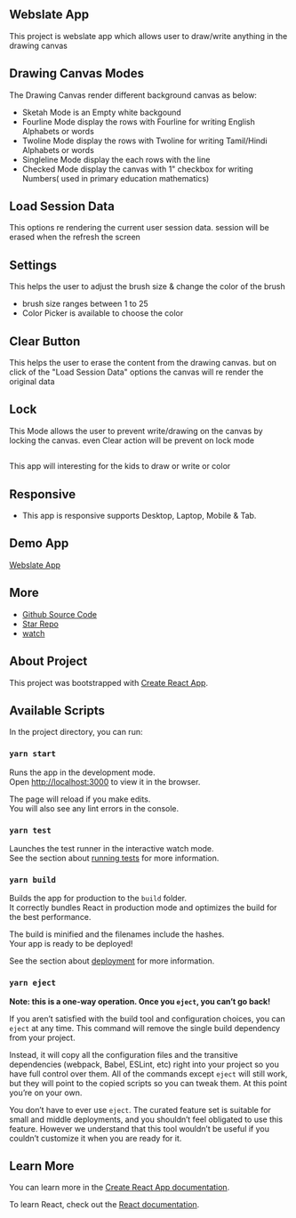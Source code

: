 ## Webslate App

This project is webslate app which allows user to draw/write anything in the drawing canvas

## Drawing Canvas Modes

The Drawing Canvas render different background canvas as below:

- Sketah Mode is an Empty white backgound
- Fourline Mode display the rows with Fourline for writing English Alphabets or words
- Twoline Mode display the rows with Twoline for writing Tamil/Hindi Alphabets or words
- Singleline Mode display the each rows with the line
- Checked Mode display the canvas with 1" checkbox for writing Numbers( used in primary education mathematics)

## Load Session Data

This options re rendering the current user session data. session will be erased when the refresh the screen

## Settings

This helps the user to adjust the brush size & change the color of the brush

- brush size ranges between 1 to 25
- Color Picker is available to choose the color

## Clear Button

This helps the user to erase the content from the drawing canvas. but on click of the "Load Session Data" options the canvas will re render the original data

## Lock

This Mode allows the user to prevent write/drawing on the canvas by locking the canvas.
even Clear action will be prevent on lock mode

##

This app will interesting for the kids to draw or write or color

## Responsive

- This app is responsive supports Desktop, Laptop, Mobile & Tab.

## Demo App

[Webslate App](https://sadaigm.github.io/web-slate/)

## More

- [Github Source Code](https://github.com/sadaigm/web-slate)
- [Star Repo](https://github.com/sadaigm/web-slate/stargazers)
- [watch](https://github.com/sadaigm/web-slate/watchers)

## About Project

This project was bootstrapped with [Create React App](https://github.com/facebook/create-react-app).

## Available Scripts

In the project directory, you can run:

### `yarn start`

Runs the app in the development mode.<br />
Open [http://localhost:3000](http://localhost:3000) to view it in the browser.

The page will reload if you make edits.<br />
You will also see any lint errors in the console.

### `yarn test`

Launches the test runner in the interactive watch mode.<br />
See the section about [running tests](https://facebook.github.io/create-react-app/docs/running-tests) for more information.

### `yarn build`

Builds the app for production to the `build` folder.<br />
It correctly bundles React in production mode and optimizes the build for the best performance.

The build is minified and the filenames include the hashes.<br />
Your app is ready to be deployed!

See the section about [deployment](https://facebook.github.io/create-react-app/docs/deployment) for more information.

### `yarn eject`

**Note: this is a one-way operation. Once you `eject`, you can’t go back!**

If you aren’t satisfied with the build tool and configuration choices, you can `eject` at any time. This command will remove the single build dependency from your project.

Instead, it will copy all the configuration files and the transitive dependencies (webpack, Babel, ESLint, etc) right into your project so you have full control over them. All of the commands except `eject` will still work, but they will point to the copied scripts so you can tweak them. At this point you’re on your own.

You don’t have to ever use `eject`. The curated feature set is suitable for small and middle deployments, and you shouldn’t feel obligated to use this feature. However we understand that this tool wouldn’t be useful if you couldn’t customize it when you are ready for it.

## Learn More

You can learn more in the [Create React App documentation](https://facebook.github.io/create-react-app/docs/getting-started).

To learn React, check out the [React documentation](https://reactjs.org/).
